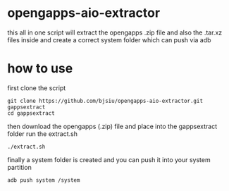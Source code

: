 # opengapps-aio-extractor
this all in one script will extract the opengapps .zip file and also the .tar.xz files inside and create a correct system folder which can push via adb
# how to use
first clone the script
```
git clone https://github.com/bjsiu/opengapps-aio-extractor.git gappsextract
cd gappsextract
```
then download the opengapps (.zip) file and place into the gappsextract folder
run the extract.sh
```
./extract.sh
```
finally a system folder is created and you can push it into your system partition
```
adb push system /system
```
